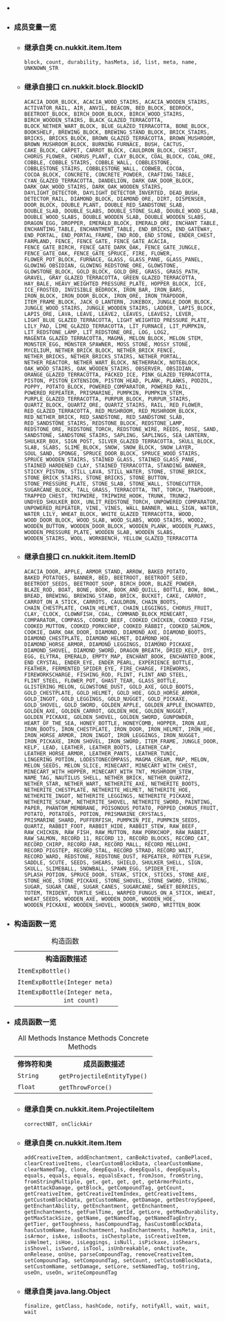 <div class="summary">
<ul class="blockList">
<li class="blockList">  
<li class="blockList"><a name="field.summary">
<!--   -->
</a>
<h3>成员变量一览</h3>
<ul class="blockList">
<li class="blockList"><a name="fields.inherited.from.class.cn.nukkit.item.Item">
<!--   -->
</a>
<h3>继承自类 cn.nukkit.item.<a  title="class in cn.nukkit.item">Item</a></h3>
<code><a >block</a>, <a >count</a>, <a >durability</a>, <a >hasMeta</a>, <a >id</a>, <a >list</a>, <a >meta</a>, <a >name</a>, <a >UNKNOWN_STR</a></code></li>
</ul>
<ul class="blockList">
<li class="blockList"><a name="fields.inherited.from.class.cn.nukkit.block.BlockID">
<!--   -->
</a>
<h3>继承自接口 cn.nukkit.block.<a  title="interface in cn.nukkit.block">BlockID</a></h3>
<code><a >ACACIA_DOOR_BLOCK</a>, <a >ACACIA_WOOD_STAIRS</a>, <a >ACACIA_WOODEN_STAIRS</a>, <a >ACTIVATOR_RAIL</a>, <a >AIR</a>, <a >ANVIL</a>, <a >BEACON</a>, <a >BED_BLOCK</a>, <a >BEDROCK</a>, <a >BEETROOT_BLOCK</a>, <a >BIRCH_DOOR_BLOCK</a>, <a >BIRCH_WOOD_STAIRS</a>, <a >BIRCH_WOODEN_STAIRS</a>, <a >BLACK_GLAZED_TERRACOTTA</a>, <a >BLOCK_NETHER_WART_BLOCK</a>, <a >BLUE_GLAZED_TERRACOTTA</a>, <a >BONE_BLOCK</a>, <a >BOOKSHELF</a>, <a >BREWING_BLOCK</a>, <a >BREWING_STAND_BLOCK</a>, <a >BRICK_STAIRS</a>, <a >BRICKS</a>, <a >BRICKS_BLOCK</a>, <a >BROWN_GLAZED_TERRACOTTA</a>, <a >BROWN_MUSHROOM</a>, <a >BROWN_MUSHROOM_BLOCK</a>, <a >BURNING_FURNACE</a>, <a >BUSH</a>, <a >CACTUS</a>, <a >CAKE_BLOCK</a>, <a >CARPET</a>, <a >CARROT_BLOCK</a>, <a >CAULDRON_BLOCK</a>, <a >CHEST</a>, <a >CHORUS_FLOWER</a>, <a >CHORUS_PLANT</a>, <a >CLAY_BLOCK</a>, <a >COAL_BLOCK</a>, <a >COAL_ORE</a>, <a >COBBLE</a>, <a >COBBLE_STAIRS</a>, <a >COBBLE_WALL</a>, <a >COBBLESTONE</a>, <a >COBBLESTONE_STAIRS</a>, <a >COBBLESTONE_WALL</a>, <a >COBWEB</a>, <a >COCOA</a>, <a >COCOA_BLOCK</a>, <a >CONCRETE</a>, <a >CONCRETE_POWDER</a>, <a >CRAFTING_TABLE</a>, <a >CYAN_GLAZED_TERRACOTTA</a>, <a >DANDELION</a>, <a >DARK_OAK_DOOR_BLOCK</a>, <a >DARK_OAK_WOOD_STAIRS</a>, <a >DARK_OAK_WOODEN_STAIRS</a>, <a >DAYLIGHT_DETECTOR</a>, <a >DAYLIGHT_DETECTOR_INVERTED</a>, <a >DEAD_BUSH</a>, <a >DETECTOR_RAIL</a>, <a >DIAMOND_BLOCK</a>, <a >DIAMOND_ORE</a>, <a >DIRT</a>, <a >DISPENSER</a>, <a >DOOR_BLOCK</a>, <a >DOUBLE_PLANT</a>, <a >DOUBLE_RED_SANDSTONE_SLAB</a>, <a >DOUBLE_SLAB</a>, <a >DOUBLE_SLABS</a>, <a >DOUBLE_STONE_SLAB</a>, <a >DOUBLE_WOOD_SLAB</a>, <a >DOUBLE_WOOD_SLABS</a>, <a >DOUBLE_WOODEN_SLAB</a>, <a >DOUBLE_WOODEN_SLABS</a>, <a >DRAGON_EGG</a>, <a >DROPPER</a>, <a >EMERALD_BLOCK</a>, <a >EMERALD_ORE</a>, <a >ENCHANT_TABLE</a>, <a >ENCHANTING_TABLE</a>, <a >ENCHANTMENT_TABLE</a>, <a >END_BRICKS</a>, <a >END_GATEWAY</a>, <a >END_PORTAL</a>, <a >END_PORTAL_FRAME</a>, <a >END_ROD</a>, <a >END_STONE</a>, <a >ENDER_CHEST</a>, <a >FARMLAND</a>, <a >FENCE</a>, <a >FENCE_GATE</a>, <a >FENCE_GATE_ACACIA</a>, <a >FENCE_GATE_BIRCH</a>, <a >FENCE_GATE_DARK_OAK</a>, <a >FENCE_GATE_JUNGLE</a>, <a >FENCE_GATE_OAK</a>, <a >FENCE_GATE_SPRUCE</a>, <a >FIRE</a>, <a >FLOWER</a>, <a >FLOWER_POT_BLOCK</a>, <a >FURNACE</a>, <a >GLASS</a>, <a >GLASS_PANE</a>, <a >GLASS_PANEL</a>, <a >GLOWING_OBSIDIAN</a>, <a >GLOWING_REDSTONE_ORE</a>, <a >GLOWSTONE</a>, <a >GLOWSTONE_BLOCK</a>, <a >GOLD_BLOCK</a>, <a >GOLD_ORE</a>, <a >GRASS</a>, <a >GRASS_PATH</a>, <a >GRAVEL</a>, <a >GRAY_GLAZED_TERRACOTTA</a>, <a >GREEN_GLAZED_TERRACOTTA</a>, <a >HAY_BALE</a>, <a >HEAVY_WEIGHTED_PRESSURE_PLATE</a>, <a >HOPPER_BLOCK</a>, <a >ICE</a>, <a >ICE_FROSTED</a>, <a >INVISIBLE_BEDROCK</a>, <a >IRON_BAR</a>, <a >IRON_BARS</a>, <a >IRON_BLOCK</a>, <a >IRON_DOOR_BLOCK</a>, <a >IRON_ORE</a>, <a >IRON_TRAPDOOR</a>, <a >ITEM_FRAME_BLOCK</a>, <a >JACK_O_LANTERN</a>, <a >JUKEBOX</a>, <a >JUNGLE_DOOR_BLOCK</a>, <a >JUNGLE_WOOD_STAIRS</a>, <a >JUNGLE_WOODEN_STAIRS</a>, <a >LADDER</a>, <a >LAPIS_BLOCK</a>, <a >LAPIS_ORE</a>, <a >LAVA</a>, <a >LEAVE</a>, <a >LEAVE2</a>, <a >LEAVES</a>, <a >LEAVES2</a>, <a >LEVER</a>, <a >LIGHT_BLUE_GLAZED_TERRACOTTA</a>, <a >LIGHT_WEIGHTED_PRESSURE_PLATE</a>, <a >LILY_PAD</a>, <a >LIME_GLAZED_TERRACOTTA</a>, <a >LIT_FURNACE</a>, <a >LIT_PUMPKIN</a>, <a >LIT_REDSTONE_LAMP</a>, <a >LIT_REDSTONE_ORE</a>, <a >LOG</a>, <a >LOG2</a>, <a >MAGENTA_GLAZED_TERRACOTTA</a>, <a >MAGMA</a>, <a >MELON_BLOCK</a>, <a >MELON_STEM</a>, <a >MONSTER_EGG</a>, <a >MONSTER_SPAWNER</a>, <a >MOSS_STONE</a>, <a >MOSSY_STONE</a>, <a >MYCELIUM</a>, <a >NETHER_BRICK_BLOCK</a>, <a >NETHER_BRICK_FENCE</a>, <a >NETHER_BRICKS</a>, <a >NETHER_BRICKS_STAIRS</a>, <a >NETHER_PORTAL</a>, <a >NETHER_REACTOR</a>, <a >NETHER_WART_BLOCK</a>, <a >NETHERRACK</a>, <a >NOTEBLOCK</a>, <a >OAK_WOOD_STAIRS</a>, <a >OAK_WOODEN_STAIRS</a>, <a >OBSERVER</a>, <a >OBSIDIAN</a>, <a >ORANGE_GLAZED_TERRACOTTA</a>, <a >PACKED_ICE</a>, <a >PINK_GLAZED_TERRACOTTA</a>, <a >PISTON</a>, <a >PISTON_EXTENSION</a>, <a >PISTON_HEAD</a>, <a >PLANK</a>, <a >PLANKS</a>, <a >PODZOL</a>, <a >POPPY</a>, <a >POTATO_BLOCK</a>, <a >POWERED_COMPARATOR</a>, <a >POWERED_RAIL</a>, <a >POWERED_REPEATER</a>, <a >PRISMARINE</a>, <a >PUMPKIN</a>, <a >PUMPKIN_STEM</a>, <a >PURPLE_GLAZED_TERRACOTTA</a>, <a >PURPUR_BLOCK</a>, <a >PURPUR_STAIRS</a>, <a >QUARTZ_BLOCK</a>, <a >QUARTZ_ORE</a>, <a >QUARTZ_STAIRS</a>, <a >RAIL</a>, <a >RED_FLOWER</a>, <a >RED_GLAZED_TERRACOTTA</a>, <a >RED_MUSHROOM</a>, <a >RED_MUSHROOM_BLOCK</a>, <a >RED_NETHER_BRICK</a>, <a >RED_SANDSTONE</a>, <a >RED_SANDSTONE_SLAB</a>, <a >RED_SANDSTONE_STAIRS</a>, <a >REDSTONE_BLOCK</a>, <a >REDSTONE_LAMP</a>, <a >REDSTONE_ORE</a>, <a >REDSTONE_TORCH</a>, <a >REDSTONE_WIRE</a>, <a >REEDS</a>, <a >ROSE</a>, <a >SAND</a>, <a >SANDSTONE</a>, <a >SANDSTONE_STAIRS</a>, <a >SAPLING</a>, <a >SAPLINGS</a>, <a >SEA_LANTERN</a>, <a >SHULKER_BOX</a>, <a >SIGN_POST</a>, <a >SILVER_GLAZED_TERRACOTTA</a>, <a >SKULL_BLOCK</a>, <a >SLAB</a>, <a >SLABS</a>, <a >SLIME_BLOCK</a>, <a >SNOW</a>, <a >SNOW_BLOCK</a>, <a >SNOW_LAYER</a>, <a >SOUL_SAND</a>, <a >SPONGE</a>, <a >SPRUCE_DOOR_BLOCK</a>, <a >SPRUCE_WOOD_STAIRS</a>, <a >SPRUCE_WOODEN_STAIRS</a>, <a >STAINED_GLASS</a>, <a >STAINED_GLASS_PANE</a>, <a >STAINED_HARDENED_CLAY</a>, <a >STAINED_TERRACOTTA</a>, <a >STANDING_BANNER</a>, <a >STICKY_PISTON</a>, <a >STILL_LAVA</a>, <a >STILL_WATER</a>, <a >STONE</a>, <a >STONE_BRICK</a>, <a >STONE_BRICK_STAIRS</a>, <a >STONE_BRICKS</a>, <a >STONE_BUTTON</a>, <a >STONE_PRESSURE_PLATE</a>, <a >STONE_SLAB</a>, <a >STONE_WALL</a>, <a >STONECUTTER</a>, <a >SUGARCANE_BLOCK</a>, <a >TALL_GRASS</a>, <a >TERRACOTTA</a>, <a >TNT</a>, <a >TORCH</a>, <a >TRAPDOOR</a>, <a >TRAPPED_CHEST</a>, <a >TRIPWIRE</a>, <a >TRIPWIRE_HOOK</a>, <a >TRUNK</a>, <a >TRUNK2</a>, <a >UNDYED_SHULKER_BOX</a>, <a >UNLIT_REDSTONE_TORCH</a>, <a >UNPOWERED_COMPARATOR</a>, <a >UNPOWERED_REPEATER</a>, <a >VINE</a>, <a >VINES</a>, <a >WALL_BANNER</a>, <a >WALL_SIGN</a>, <a >WATER</a>, <a >WATER_LILY</a>, <a >WHEAT_BLOCK</a>, <a >WHITE_GLAZED_TERRACOTTA</a>, <a >WOOD</a>, <a >WOOD_DOOR_BLOCK</a>, <a >WOOD_SLAB</a>, <a >WOOD_SLABS</a>, <a >WOOD_STAIRS</a>, <a >WOOD2</a>, <a >WOODEN_BUTTON</a>, <a >WOODEN_DOOR_BLOCK</a>, <a >WOODEN_PLANK</a>, <a >WOODEN_PLANKS</a>, <a >WOODEN_PRESSURE_PLATE</a>, <a >WOODEN_SLAB</a>, <a >WOODEN_SLABS</a>, <a >WOODEN_STAIRS</a>, <a >WOOL</a>, <a >WORKBENCH</a>, <a >YELLOW_GLAZED_TERRACOTTA</a></code></li>
</ul>
<ul class="blockList">
<li class="blockList"><a name="fields.inherited.from.class.cn.nukkit.item.ItemID">
<!--   -->
</a>
<h3>继承自接口 cn.nukkit.item.<a  title="interface in cn.nukkit.item">ItemID</a></h3>
<code><a >ACACIA_DOOR</a>, <a >APPLE</a>, <a >ARMOR_STAND</a>, <a >ARROW</a>, <a >BAKED_POTATO</a>, <a >BAKED_POTATOES</a>, <a >BANNER</a>, <a >BED</a>, <a >BEETROOT</a>, <a >BEETROOT_SEED</a>, <a >BEETROOT_SEEDS</a>, <a >BEETROOT_SOUP</a>, <a >BIRCH_DOOR</a>, <a >BLAZE_POWDER</a>, <a >BLAZE_ROD</a>, <a >BOAT</a>, <a >BONE</a>, <a >BOOK</a>, <a >BOOK_AND_QUILL</a>, <a >BOTTLE</a>, <a >BOW</a>, <a >BOWL</a>, <a >BREAD</a>, <a >BREWING</a>, <a >BREWING_STAND</a>, <a >BRICK</a>, <a >BUCKET</a>, <a >CAKE</a>, <a >CARROT</a>, <a >CARROT_ON_A_STICK</a>, <a >CARROTS</a>, <a >CAULDRON</a>, <a >CHAIN_BOOTS</a>, <a >CHAIN_CHESTPLATE</a>, <a >CHAIN_HELMET</a>, <a >CHAIN_LEGGINGS</a>, <a >CHORUS_FRUIT</a>, <a >CLAY</a>, <a >CLOCK</a>, <a >CLOWNFISH</a>, <a >COAL</a>, <a >COMMAND_BLOCK_MINECART</a>, <a >COMPARATOR</a>, <a >COMPASS</a>, <a >COOKED_BEEF</a>, <a >COOKED_CHICKEN</a>, <a >COOKED_FISH</a>, <a >COOKED_MUTTON</a>, <a >COOKED_PORKCHOP</a>, <a >COOKED_RABBIT</a>, <a >COOKED_SALMON</a>, <a >COOKIE</a>, <a >DARK_OAK_DOOR</a>, <a >DIAMOND</a>, <a >DIAMOND_AXE</a>, <a >DIAMOND_BOOTS</a>, <a >DIAMOND_CHESTPLATE</a>, <a >DIAMOND_HELMET</a>, <a >DIAMOND_HOE</a>, <a >DIAMOND_HORSE_ARMOR</a>, <a >DIAMOND_LEGGINGS</a>, <a >DIAMOND_PICKAXE</a>, <a >DIAMOND_SHOVEL</a>, <a >DIAMOND_SWORD</a>, <a >DRAGON_BREATH</a>, <a >DRIED_KELP</a>, <a >DYE</a>, <a >EGG</a>, <a >ELYTRA</a>, <a >EMERALD</a>, <a >EMPTY_MAP</a>, <a >ENCHANT_BOOK</a>, <a >ENCHANTED_BOOK</a>, <a >END_CRYSTAL</a>, <a >ENDER_EYE</a>, <a >ENDER_PEARL</a>, <a >EXPERIENCE_BOTTLE</a>, <a >FEATHER</a>, <a >FERMENTED_SPIDER_EYE</a>, <a >FIRE_CHARGE</a>, <a >FIREWORKS</a>, <a >FIREWORKSCHARGE</a>, <a >FISHING_ROD</a>, <a >FLINT</a>, <a >FLINT_AND_STEEL</a>, <a >FLINT_STEEL</a>, <a >FLOWER_POT</a>, <a >GHAST_TEAR</a>, <a >GLASS_BOTTLE</a>, <a >GLISTERING_MELON</a>, <a >GLOWSTONE_DUST</a>, <a >GOLD_AXE</a>, <a >GOLD_BOOTS</a>, <a >GOLD_CHESTPLATE</a>, <a >GOLD_HELMET</a>, <a >GOLD_HOE</a>, <a >GOLD_HORSE_ARMOR</a>, <a >GOLD_INGOT</a>, <a >GOLD_LEGGINGS</a>, <a >GOLD_NUGGET</a>, <a >GOLD_PICKAXE</a>, <a >GOLD_SHOVEL</a>, <a >GOLD_SWORD</a>, <a >GOLDEN_APPLE</a>, <a >GOLDEN_APPLE_ENCHANTED</a>, <a >GOLDEN_AXE</a>, <a >GOLDEN_CARROT</a>, <a >GOLDEN_HOE</a>, <a >GOLDEN_NUGGET</a>, <a >GOLDEN_PICKAXE</a>, <a >GOLDEN_SHOVEL</a>, <a >GOLDEN_SWORD</a>, <a >GUNPOWDER</a>, <a >HEART_OF_THE_SEA</a>, <a >HONEY_BOTTLE</a>, <a >HONEYCOMB</a>, <a >HOPPER</a>, <a >IRON_AXE</a>, <a >IRON_BOOTS</a>, <a >IRON_CHESTPLATE</a>, <a >IRON_DOOR</a>, <a >IRON_HELMET</a>, <a >IRON_HOE</a>, <a >IRON_HORSE_ARMOR</a>, <a >IRON_INGOT</a>, <a >IRON_LEGGINGS</a>, <a >IRON_NUGGET</a>, <a >IRON_PICKAXE</a>, <a >IRON_SHOVEL</a>, <a >IRON_SWORD</a>, <a >ITEM_FRAME</a>, <a >JUNGLE_DOOR</a>, <a >KELP</a>, <a >LEAD</a>, <a >LEATHER</a>, <a >LEATHER_BOOTS</a>, <a >LEATHER_CAP</a>, <a >LEATHER_HORSE_ARMOR</a>, <a >LEATHER_PANTS</a>, <a >LEATHER_TUNIC</a>, <a >LINGERING_POTION</a>, <a >LODESTONECOMPASS</a>, <a >MAGMA_CREAM</a>, <a >MAP</a>, <a >MELON</a>, <a >MELON_SEEDS</a>, <a >MELON_SLICE</a>, <a >MINECART</a>, <a >MINECART_WITH_CHEST</a>, <a >MINECART_WITH_HOPPER</a>, <a >MINECART_WITH_TNT</a>, <a >MUSHROOM_STEW</a>, <a >NAME_TAG</a>, <a >NAUTILUS_SHELL</a>, <a >NETHER_BRICK</a>, <a >NETHER_QUARTZ</a>, <a >NETHER_STAR</a>, <a >NETHER_WART</a>, <a >NETHERITE_AXE</a>, <a >NETHERITE_BOOTS</a>, <a >NETHERITE_CHESTPLATE</a>, <a >NETHERITE_HELMET</a>, <a >NETHERITE_HOE</a>, <a >NETHERITE_INGOT</a>, <a >NETHERITE_LEGGINGS</a>, <a >NETHERITE_PICKAXE</a>, <a >NETHERITE_SCRAP</a>, <a >NETHERITE_SHOVEL</a>, <a >NETHERITE_SWORD</a>, <a >PAINTING</a>, <a >PAPER</a>, <a >PHANTOM_MEMBRANE</a>, <a >POISONOUS_POTATO</a>, <a >POPPED_CHORUS_FRUIT</a>, <a >POTATO</a>, <a >POTATOES</a>, <a >POTION</a>, <a >PRISMARINE_CRYSTALS</a>, <a >PRISMARINE_SHARD</a>, <a >PUFFERFISH</a>, <a >PUMPKIN_PIE</a>, <a >PUMPKIN_SEEDS</a>, <a >QUARTZ</a>, <a >RABBIT_FOOT</a>, <a >RABBIT_HIDE</a>, <a >RABBIT_STEW</a>, <a >RAW_BEEF</a>, <a >RAW_CHICKEN</a>, <a >RAW_FISH</a>, <a >RAW_MUTTON</a>, <a >RAW_PORKCHOP</a>, <a >RAW_RABBIT</a>, <a >RAW_SALMON</a>, <a >RECORD_11</a>, <a >RECORD_13</a>, <a >RECORD_BLOCKS</a>, <a >RECORD_CAT</a>, <a >RECORD_CHIRP</a>, <a >RECORD_FAR</a>, <a >RECORD_MALL</a>, <a >RECORD_MELLOHI</a>, <a >RECORD_PIGSTEP</a>, <a >RECORD_STAL</a>, <a >RECORD_STRAD</a>, <a >RECORD_WAIT</a>, <a >RECORD_WARD</a>, <a >REDSTONE</a>, <a >REDSTONE_DUST</a>, <a >REPEATER</a>, <a >ROTTEN_FLESH</a>, <a >SADDLE</a>, <a >SCUTE</a>, <a >SEEDS</a>, <a >SHEARS</a>, <a >SHIELD</a>, <a >SHULKER_SHELL</a>, <a >SIGN</a>, <a >SKULL</a>, <a >SLIMEBALL</a>, <a >SNOWBALL</a>, <a >SPAWN_EGG</a>, <a >SPIDER_EYE</a>, <a >SPLASH_POTION</a>, <a >SPRUCE_DOOR</a>, <a >STEAK</a>, <a >STICK</a>, <a >STICKS</a>, <a >STONE_AXE</a>, <a >STONE_HOE</a>, <a >STONE_PICKAXE</a>, <a >STONE_SHOVEL</a>, <a >STONE_SWORD</a>, <a >STRING</a>, <a >SUGAR</a>, <a >SUGAR_CANE</a>, <a >SUGAR_CANES</a>, <a >SUGARCANE</a>, <a >SWEET_BERRIES</a>, <a >TOTEM</a>, <a >TRIDENT</a>, <a >TURTLE_SHELL</a>, <a >WARPED_FUNGUS_ON_A_STICK</a>, <a >WHEAT</a>, <a >WHEAT_SEEDS</a>, <a >WOODEN_AXE</a>, <a >WOODEN_DOOR</a>, <a >WOODEN_HOE</a>, <a >WOODEN_PICKAXE</a>, <a >WOODEN_SHOVEL</a>, <a >WOODEN_SWORD</a>, <a >WRITTEN_BOOK</a></code></li>
</ul>
</li>
</ul>
<!-- ======== CONSTRUCTOR SUMMARY ======== -->
<ul class="blockList">
<li class="blockList"><a name="constructor.summary">
<!--   -->
</a>
<h3>构造函数一览</h3>
<table class="memberSummary" border="0" cellpadding="3" cellspacing="0" summary="Constructor Summary table, listing constructors, and an explanation">
<caption><span>构造函数</span><span class="tabEnd"> </span></caption>
<tr>
<th>构造函数描述</th>
</tr>
<tr class="altColor">
<td class="colOne"><code><span class="memberNameLink"><a >ItemExpBottle</a></span>()</code> </td>
</tr>
<tr class="rowColor">
<td class="colOne"><code><span class="memberNameLink"><a >ItemExpBottle</a></span>(<a  title="class or interface in java.lang">Integer</a> meta)</code> </td>
</tr>
<tr class="altColor">
<td class="colOne"><code><span class="memberNameLink"><a >ItemExpBottle</a></span>(<a  title="class or interface in java.lang">Integer</a> meta,
             int count)</code> </td>
</tr>
</table>
</li>
</ul>
<!-- ========== METHOD SUMMARY =========== -->
<ul class="blockList">
<li class="blockList"><a name="method.summary">
<!--   -->
</a>
<h3>成员函数一览</h3>
<table class="memberSummary" border="0" cellpadding="3" cellspacing="0" summary="Method Summary table, listing methods, and an explanation">
<caption><span id="t0" class="activeTableTab"><span>All Methods</span><span class="tabEnd"> </span></span><span id="t2" class="tableTab"><span><a >Instance Methods</a></span><span class="tabEnd"> </span></span><span id="t4" class="tableTab"><span><a >Concrete Methods</a></span><span class="tabEnd"> </span></span></caption>
<tr>
<th>修饰符和类</th>
<th>成员函数描述</th>
</tr>
<tr id="i0" class="altColor">
<td class="colFirst"><code><a  title="class or interface in java.lang">String</a></code></td>
<td class="colLast"><code><span class="memberNameLink"><a >getProjectileEntityType</a></span>()</code> </td>
</tr>
<tr id="i1" class="rowColor">
<td class="colFirst"><code>float</code></td>
<td class="colLast"><code><span class="memberNameLink"><a >getThrowForce</a></span>()</code> </td>
</tr>
</table>
<ul class="blockList">
<li class="blockList"><a name="methods.inherited.from.class.cn.nukkit.item.ProjectileItem">
<!--   -->
</a>
<h3>继承自类 cn.nukkit.item.<a  title="class in cn.nukkit.item">ProjectileItem</a></h3>
<code><a >correctNBT</a>, <a >onClickAir</a></code></li>
</ul>
<ul class="blockList">
<li class="blockList"><a name="methods.inherited.from.class.cn.nukkit.item.Item">
<!--   -->
</a>
<h3>继承自类 cn.nukkit.item.<a  title="class in cn.nukkit.item">Item</a></h3>
<code><a >addCreativeItem</a>, <a >addEnchantment</a>, <a >canBeActivated</a>, <a >canBePlaced</a>, <a >clearCreativeItems</a>, <a >clearCustomBlockData</a>, <a >clearCustomName</a>, <a >clearNamedTag</a>, <a >clone</a>, <a >deepEquals</a>, <a >deepEquals</a>, <a >deepEquals</a>, <a >equals</a>, <a >equals</a>, <a >equals</a>, <a >equalsExact</a>, <a >fromJson</a>, <a >fromString</a>, <a >fromStringMultiple</a>, <a >get</a>, <a >get</a>, <a >get</a>, <a >get</a>, <a >getArmorPoints</a>, <a >getAttackDamage</a>, <a >getBlock</a>, <a >getCompoundTag</a>, <a >getCount</a>, <a >getCreativeItem</a>, <a >getCreativeItemIndex</a>, <a >getCreativeItems</a>, <a >getCustomBlockData</a>, <a >getCustomName</a>, <a >getDamage</a>, <a >getDestroySpeed</a>, <a >getEnchantAbility</a>, <a >getEnchantment</a>, <a >getEnchantment</a>, <a >getEnchantments</a>, <a >getFuelTime</a>, <a >getId</a>, <a >getLore</a>, <a >getMaxDurability</a>, <a >getMaxStackSize</a>, <a >getName</a>, <a >getNamedTag</a>, <a >getNamedTagEntry</a>, <a >getTier</a>, <a >getToughness</a>, <a >hasCompoundTag</a>, <a >hasCustomBlockData</a>, <a >hasCustomName</a>, <a >hasEnchantment</a>, <a >hasEnchantments</a>, <a >hasMeta</a>, <a >init</a>, <a >isArmor</a>, <a >isAxe</a>, <a >isBoots</a>, <a >isChestplate</a>, <a >isCreativeItem</a>, <a >isHelmet</a>, <a >isHoe</a>, <a >isLeggings</a>, <a >isNull</a>, <a >isPickaxe</a>, <a >isShears</a>, <a >isShovel</a>, <a >isSword</a>, <a >isTool</a>, <a >isUnbreakable</a>, <a >onActivate</a>, <a >onRelease</a>, <a >onUse</a>, <a >parseCompoundTag</a>, <a >removeCreativeItem</a>, <a >setCompoundTag</a>, <a >setCompoundTag</a>, <a >setCount</a>, <a >setCustomBlockData</a>, <a >setCustomName</a>, <a >setDamage</a>, <a >setLore</a>, <a >setNamedTag</a>, <a >toString</a>, <a >useOn</a>, <a >useOn</a>, <a >writeCompoundTag</a></code></li>
</ul>
<ul class="blockList">
<li class="blockList"><a name="methods.inherited.from.class.java.lang.Object">
<!--   -->
</a>
<h3>继承自类 java.lang.<a  title="class or interface in java.lang">Object</a></h3>
<code><a  title="class or interface in java.lang">finalize</a>, <a  title="class or interface in java.lang">getClass</a>, <a  title="class or interface in java.lang">hashCode</a>, <a  title="class or interface in java.lang">notify</a>, <a  title="class or interface in java.lang">notifyAll</a>, <a  title="class or interface in java.lang">wait</a>, <a  title="class or interface in java.lang">wait</a>, <a  title="class or interface in java.lang">wait</a></code></li>
</ul>
</li>
</ul>
</li>
</ul>
</div>
